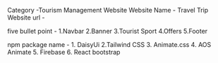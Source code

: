 Category -Tourism Management Website
Website Name - Travel Trip
Website url - 

five bullet point - 1.Navbar
                    2.Banner
                    3.Tourist Sport
                    4.Offers
                    5.Footer


npm package name - 1. DaisyUi
                   2.Tailwind CSS
                   3. Animate.css
                   4. AOS Animate 
                   5. Firebase
                   6. React bootstrap